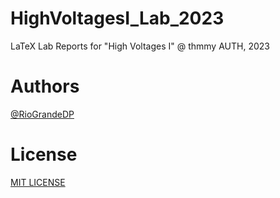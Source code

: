 # HighVoltagesI_Lab_2023
LaTeX Lab Reports for "High Voltages I" @ thmmy AUTH, 2023


# Authors
[@RioGrandeDP](https://github.com/RioGrandeDP)

# License
[MIT LICENSE](LICENSE)
